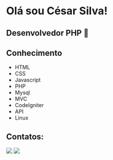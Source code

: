 # Olá sou César Silva!
## Desenvolvedor PHP 👋

<!--
**cezinhasilva/cezinhasilva** 

Here are some ideas to get you started:

- 🔭 Estou trabalho na Helloo
- 🌱 I’m currently learning ...
- 👯 I’m looking to collaborate on ...
- 🤔 I’m looking for help with ...
- 💬 Ask me about ...
- 📫 How to reach me: ...
- 😄 Pronouns: ...
- ⚡ Fun fact: ...
-->

## Conhecimento
* HTML
* CSS
* Javascript
* PHP
* Mysql
* MVC
* CodeIgniter
* API
* Linux

## Contatos:

<div>
<a href = "mailto:tinocesar@gmail.com"><img loading="lazy" src="https://img.shields.io/badge/Gmail-D14836?style=for-the-badge&logo=gmail&logoColor=white" target="_blank"></a>
<a href="https://www.linkedin.com/in/cesar-silva-64347b59/" target="_blank"><img loading="lazy" src="https://img.shields.io/badge/-LinkedIn-%230077B5?style=for-the-badge&logo=linkedin&logoColor=white" target="_blank"></a>   
</div>

